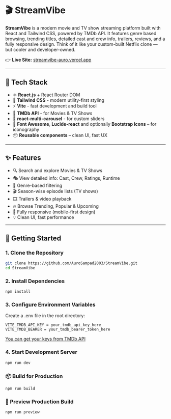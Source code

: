 # 🎬 StreamVibe

**StreamVibe** is a modern movie and TV show streaming platform built with React and Tailwind CSS, powered by TMDb API. It features genre based browsing, trending titles, detailed cast and crew info, trailers, reviews, and a fully responsive design. Think of it like your custom-built Netflix clone — but cooler and developer-owned.

👉 **Live Site:** [streamvibe-auro.vercel.app](https://streamvibe-auro.vercel.app/)

---

## 🧰 Tech Stack

- ⚛️ **React.js** + React Router DOM
- 🎨 **Tailwind CSS** - modern utility-first styling
- ⚡ **Vite** - fast development and build tool
- 🎥 **TMDb API** - for Movies & TV Shows
- 🛞 **react-multi-carousel** - for custom sliders
- 🎯 **Font Awesome**, **Lucide-react** and optionally **Bootstrap Icons** – for iconography
- 📦 **Reusable components** – clean UI, fast UX

---

## ✨ Features

- 🔍 Search and explore Movies & TV Shows
- 🎭 View detailed info: Cast, Crew, Ratings, Runtime
- 📂 Genre-based filtering
- 🎬 Season-wise episode lists (TV shows)
- 🎞️ Trailers & video playback
- 🔥 Browse Trending, Popular & Upcoming
- 📱 Fully responsive (mobile-first design)
- 💡 Clean UI, fast performance

---

## 🚀 Getting Started

### 1. Clone the Repository

```bash
git clone https://github.com/AuroSampad2003/StreamVibe.git
cd StreamVibe

```

### 2. Install Dependencies

```bash
npm install

```

### 3. Configure Environment Variables

Create a .env file in the root directory:

```env
VITE_TMDB_API_KEY = your_tmdb_api_key_here
VITE_TMDB_BEARER = your_tmdb_bearer_token_here

```
[You can get your keys from TMDb API](https://www.themoviedb.org/settings/api)

### 4. Start Development Server

```bash
npm run dev

```

### 📦 Build for Production

```bash
npm run build

```

### 🔄 Preview Production Build

```bash
npm run preview

